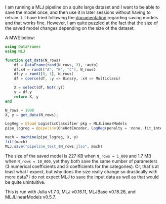 I am running a MLJ pipeline on a quite large dataset and I want to be able to save the model once, and then use it in later sessions without having to retrain it. I have tried following the [documentation](https://alan-turing-institute.github.io/MLJ.jl/dev/machines/#Saving-machines-1) regarding saving models and that works fine. However, I am quite puzzled at the fact that the size of the saved model changes depending on the size of the dataset.

A MWE below:

```julia
using DataFrames
using MLJ

function get_data(N_rows)
    df = DataFrame(rand(N_rows, 3), :auto)
    df.x4 = rand(["A", "B", "C"], N_rows)
    df.y = rand([0, 1], N_rows)
    df = coerce(df, :y => Binary, :x4 => Multiclass)

    X = select(df, Not(:y))
    y = df.y
    return X, y
end

N_rows = 1000
X, y = get_data(N_rows);

LogReg = @load LogisticClassifier pkg = MLJLinearModels
pipe_logreg = @pipeline(OneHotEncoder, LogReg(penalty = :none, fit_intercept = false),)

mach = machine(pipe_logreg, X, y)
fit!(mach)
MLJ.save("pipeline_test_$N_rows.jlso", mach)
```
The size of the saved model is 227 KB when `N_rows = 1_000` and 1.7 MB when `N_rows = 10_000`, yet they both save the same number of parameters (3 numerical coefficients and 3 coefficients for the categories). Or, that's at least what I expect, but why does the size really change so drastically with more data? I do not expect MLJ to save the input data as well as that would be quite unintuitive.

This is run with Julia v1.7.0, MLJ v0.16.11, MLJBase v0.18.26,  and MLJLinearModels v0.5.7.